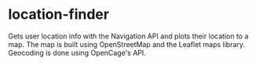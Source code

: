 # location-finder
Gets user location info with the Navigation API and plots their location to a map. The map is built using OpenStreetMap and the Leaflet maps library. Geocoding is done using OpenCage's API. 
